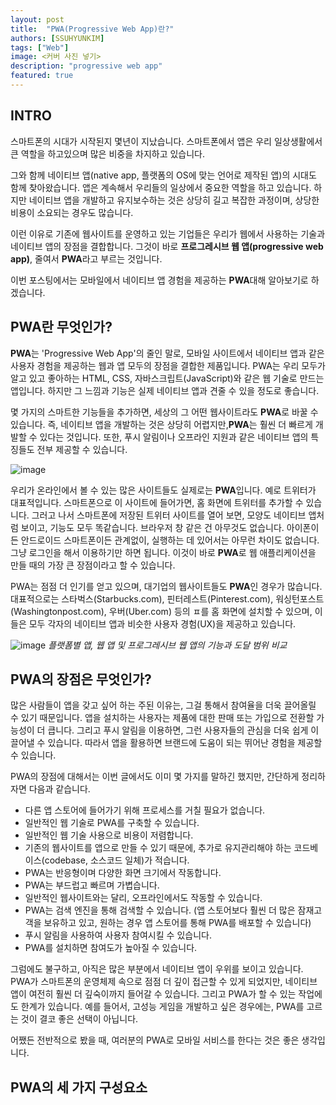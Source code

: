 ```yaml
---
layout: post
title:  "PWA(Progressive Web App)란?"
authors: [SSUHYUNKIM]
tags: ["Web"]
image: <커버 사진 넣기>
description: "progressive web app"
featured: true
---
```

## INTRO

스마트폰의 시대가 시작된지 몇년이 지났습니다. 스마트폰에서 앱은 우리 일상생활에서 큰 역할을 하고있으며 많은 비중을 차지하고 있습니다.

그와 함께 네이티브 앱(native app, 플랫폼의 OS에 맞는 언어로 제작된 앱)의 시대도 함께 찾아왔습니다. 앱은 계속해서 우리들의 일상에서 중요한 역할을 하고 있습니다. 하지만 네이티브 앱을 개발하고 유지보수하는 것은 상당히 길고 복잡한 과정이며, 상당한 비용이 소요되는 경우도 많습니다.

이런 이유로 기존에 웹사이트를 운영하고 있는 기업들은 우리가 웹에서 사용하는 기술과 네이티브 앱의 장점을 결합합니다. 그것이 바로 **프로그레시브 웹 앱(progressive web app)**, 줄여서 **PWA**라고 부르는 것입니다.

이번 포스팅에서는 모바일에서 네이티브 앱 경험을 제공하는 **PWA**대해 알아보기로 하겠습니다.

## PWA란 무엇인가?

**PWA**는 'Progressive Web App'의 줄인 말로, 모바일 사이트에서 네이티브 앱과 같은 사용자 경험을 제공하는 웹과 앱 모두의 장점을 결합한 제품입니다. PWA는 우리 모두가 알고 있고 좋아하는 HTML, CSS, 자바스크립트(JavaScript)와 같은 웹 기술로 만드는 앱입니다. 하지만 그 느낌과 기능은 실제 네이티브 앱과 견줄 수 있을 정도로 좋습니다.

몇 가지의 스마트한 기능들을 추가하면, 세상의 그 어떤 웹사이트라도 **PWA**로 바꿀 수 있습니다. 즉, 네이티브 앱을 개발하는 것은 상당히 어렵지만,**PWA**는 훨씬 더 빠르게 개발할 수 있다는 것입니다. 또한, 푸시 알림이나 오프라인 지원과 같은 네이티브 앱의 특징들도 전부 제공할 수 있습니다.

![image](<트위터 사진 넣기>)

우리가 온라인에서 볼 수 있는 많은 사이트들도 실제로는 **PWA**입니다. 예로 트위터가 대표적입니다. 스마트폰으로 이 사이트에 들어가면, 홈 화면에 트위터를 추가할 수 있습니다. 그러고 나서 스마트폰에 저장된 트위터 사이트를 열어 보면, 모양도 네이티브 앱처럼 보이고, 기능도 모두 똑같습니다. 브라우저 창 같은 건 아무것도 없습니다. 아이폰이든 안드로이드 스마트폰이든 관계없이, 실행하는 데 있어서는 아무런 차이도 없습니다. 그냥 로그인을 해서 이용하기만 하면 됩니다. 이것이 바로 **PWA**로 웹 애플리케이션을 만들 때의 가장 큰 장점이라고 할 수 있습니다.

PWA는 점점 더 인기를 얻고 있으며, 대기업의 웹사이트들도 **PWA**인 경우가 많습니다. 대표적으로는 스타벅스(Starbucks.com), 핀터레스트(Pinterest.com), 워싱턴포스트(Washingtonpost.com), 우버(Uber.com) 등의 ㅍ를 홈 화면에 설치할 수 있으며, 이들은 모두 각자의 네이티브 앱과 비슷한 사용자 경험(UX)을 제공하고 있습니다.

![image](<플랫폼별 앱, 웹 앱 및 프로그레시브 웹 앱의 기능과 도달 범위 비교>)
*플랫폼별 앱, 웹 앱 및 프로그레시브 웹 앱의 기능과 도달 범위 비교*

## PWA의 장점은 무엇인가?

많은 사람들이 앱을 갖고 싶어 하는 주된 이유는, 그걸 통해서 참여율을 더욱 끌어올릴 수 있기 때문입니다. 앱을 설치하는 사용자는 제품에 대한 판매 또는 가입으로 전환할 가능성이 더 큽니다. 그리고 푸시 알림을 이용하면, 그런 사용자들의 관심을 더욱 쉽게 이끌어낼 수 있습니다. 따라서 앱을 활용하면 브랜드에 도움이 되는 뛰어난 경험을 제공할 수 있습니다.

PWA의 장점에 대해서는 이번 글에서도 이미 몇 가지를 말하긴 했지만, 간단하게 정리하자면 다음과 같습니다.

* 다른 앱 스토어에 들어가기 위해 프로세스를 거칠 필요가 없습니다.
* 일반적인 웹 기술로 PWA를 구축할 수 있습니다.
* 일반적인 웹 기술 사용으로  비용이 저렴합니다.
* 기존의 웹사이트를 앱으로 만들 수 있기 때문에, 추가로 유지관리해야 하는 코드베이스(codebase, 소스코드 일체)가 적습니다.
* PWA는 반응형이며 다양한 화면 크기에서 작동합니다.
* PWA는 부드럽고 빠르며 가볍습니다.
* 일반적인 웹사이트와는 달리, 오프라인에서도 작동할 수 있습니다.
* PWA는 검색 엔진을 통해 검색할 수 있습니다. (앱 스토어보다 훨씬 더 많은 잠재고객을 보유하고 있고, 원하는 경우 앱 스토어를 통해 PWA를 배포할 수 있습니다)
* 푸시 알림을 사용하여 사용자 참여시킬 수 있습니다.
* PWA를 설치하면 참여도가 높아질 수 있습니다.

그럼에도 불구하고, 아직은 많은 부분에서 네이티브 앱이 우위를 보이고 있습니다. PWA가 스마트폰의 운영체제 속으로 점점 더 깊이 접근할 수 있게 되었지만, 네이티브 앱이 여전히 훨씬 더 깊숙이까지 들어갈 수 있습니다. 그리고 PWA가 할 수 있는 작업에도 한계가 있습니다. 예를 들어서, 고성능 게임을 개발하고 싶은 경우에는, PWA를 고르는 것이 결코 좋은 선택이 아닙니다.

어쨌든 전반적으로 봤을 때, 여러분의 PWA로 모바일 서비스를 한다는 것은 좋은 생각입니다.

## PWA의 세 가지 구성요소
